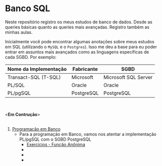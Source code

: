 # Banco SQL
 
Neste repositório registro os meus estudos de banco de dados. Desde as queries básicas quanto as queries mais avançadas.
Registro também as minhas aulas.

Inicialmente você pode encontrar algumas anotações sobre meus estudos em SQL (utilizando o `MySQL` e o `Postgres`). Isso me deu a base para eu poder entrar em assuntos mais avançados como as linguagens específicas de cada SGBD. Por exemplo:

Nome da Implementação | Fabricante | SGBD|
---------------------|------------|------|
Transact-SQL (T-SQL) | Microsoft | Microsoft SQL Server |
PL/SQL | Oracle | Oracle |
PL/pgSQL | PostgreSQL | PostgreSQL |

<br />

<**Em Contrução**>
<br /><br />
1. [Programação em Banco](https://github.com/cantaruttim/BancoSQL/tree/main/Programa%C3%A7%C3%A3o%20em%20Banco)
    * Para a programação em Banco, vamos nos atentar a implementação PL/pgSQL com o SGBD PostgreSQL
        - [Exercícios - Função Anônima](https://github.com/cantaruttim/BancoSQL/blob/main/Programa%C3%A7%C3%A3o%20em%20Banco/Lista%20de%20Ex%20PgBD.sql)
        - []()
        - []()
        - []()
